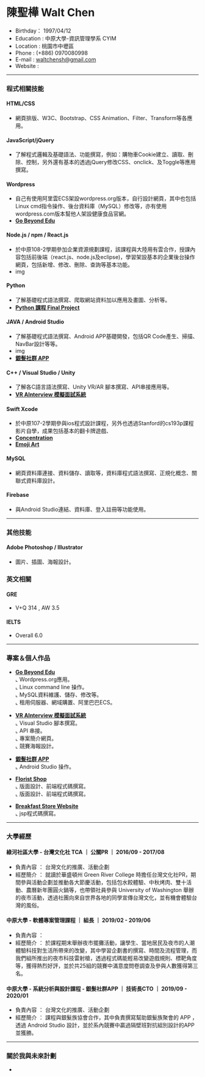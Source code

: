 # 陳聖樺 Walt Chen
- Birthday： 1997/04/12 <br>
- Education : 中原大學-資訊管理學系 CYIM <br>
- Location : 桃園市中壢區 <br>
- Phone : (+886) 0970080998 <br>
- E-mail : waltchensh@gmail.com <br>
- Website : <br>

<hr>

### 程式相關技能

#### HTML/CSS 
- 網頁排版、W3C、Bootstrap、CSS Animation、Filter、Transform等各應用。
#### JavaScript/jQuery
- 了解程式邏輯及基礎語法、功能撰寫，例如：購物車Cookie建立、讀取、刪除、控制，另外還有基本的透過jQuery修改CSS、onclick、及Toggle等應用撰寫。
#### Wordpress
- 自己有使用阿里雲ECS架設wordpress.org版本，自行設計網頁，其中也包括Linux cmd指令操作、後台資料庫（MySQL）修改等，亦有使用wordpress.com版本幫他人架設健康食品官網。
- <a href="http://47.96.87.69/" target="_blank"><B>Go Beyond Edu</B></a>
#### Node.js / npm / React.js
- 於中原108-2學期參加企業資源規劃課程，該課程與大陸用有雲合作，授課內容包括前後端（react.js、node.js及eclipse)，學習架設基本的企業後台操作網頁，包括新增、修改、刪除、查詢等基本功能。
- img

#### Python
- 了解基礎程式語法撰寫、爬取網站資料加以應用及畫圖、分析等。
- <a href="" target="_blank"><B>Python 課程 Final Project</B></a>

#### JAVA / Android Studio
- 了解基礎程式語法撰寫、Android APP基礎開發，包括QR Code產生、掃描、NavBar設計等等。
- img
- <a href="" target="_blank"><B>銀髮社群 APP</B></a>

#### C++ / Visual Studio / Unity
- 了解各C語言語法撰寫、Unity VR/AR 腳本撰寫、API串接應用等。
- <a href="" target="_blank"><B>VR AInterview 模擬面試系統</B></a>

#### Swift Xcode
- 於中原107-2學期參與ios程式設計課程，另外也透過Stanford的cs193p課程影片自學，成果包括基本的翻卡牌遊戲、
- <a href="" target="_blank"><B>Concentration</B></a>
- <a href="" target="_blank"><B>Emoji Art</B></a>

#### MySQL
- 網頁資料庫連接、資料儲存、讀取等，資料庫程式語法撰寫、正規化概念、關聯式資料庫設計。

#### Firebase
- 與Android Studio連結、資料庫、登入註冊等功能使用。

<hr>

### 其他技能
#### Adobe Photoshop / Illustrator
- 圖片、插圖、海報設計。

### 英文相關
#### GRE
- V+Q 314 , AW 3.5
#### IELTS
- Overall 6.0

<hr>

### 專案＆個人作品

- <a href="http://47.96.87.69/" target="_blank"><B>Go Beyond Edu</B></a> <br>
  ⌞ Wordpress.org應用。 <br>
  ⌞ Linux command line 操作。 <br>
  ⌞ MySQL資料維護、儲存、修改等。 <br>
  ⌞ 租用伺服器、網域購置、阿里巴巴ECS。

- <a href="" target="_blank"><B>VR AInterview 模擬面試系統</B></a> <br>
  ⌞ Visual Studio 腳本撰寫。<br>
  ⌞ API 串接。<br>
  ⌞ 專案簡介網頁。<br>
  ⌞ 競賽海報設計。<br>
  
- <a href="" target="_blank"><B>銀髮社群 APP</B></a> <br>
  ⌞ Android Studio 操作。 <br>
  
- <a href="" target="_blank"><B>Florist Shop</B></a> <br>
  ⌞ 版面設計、前端程式碼撰寫。 <br>
  ⌞ 版面設計、前端程式碼撰寫。 <br>
  
- <a href="" target="_blank"><B>Breakfast Store Website</B></a> <br>
  ⌞ jsp程式碼撰寫。 <br>
  
<hr>

### 大學經歷

#### 綠河社區大學 - 台灣文化社 TCA ｜ 公關PR ｜ 2016/09 - 2017/08
* 負責內容 ： 台灣文化的推廣、活動企劃 
* 經歷簡介 ： 就讀於華盛頓州 Green River College 時擔任台灣文化社PR，期間參與活動企劃並推動各大節慶活動，包括包水餃體驗、中秋烤肉、雙十活動、農曆新年團圓火鍋等，也帶領社員參與 University of Washington 舉辦的夜市活動，透過社團向來自世界各地的同學宣傳台灣文化，並有機會體驗台灣的風俗。

####  中原大學 - 軟體專案管理課程 ｜ 組長 ｜ 2019/02 - 2019/06
* 負責內容 ： 
* 經歷簡介 ： 於課程期末舉辦夜市擺攤活動，讓學生、當地居民及夜市的人潮體驗科技對生活所帶來的改變，其中學習企劃書的撰寫、時間及流程管理，而我們組所推出的夜市科技雷射槍，透過程式碼能輕易改變遊戲規則、標靶角度等，獲得熱烈好評，並於共25組的競賽中滿意度問卷調查及參與人數獲得第三名。

#### 中原大學 - 系統分析與設計課程 - 銀髮社群APP ｜ 技術長CTO ｜ 2019/09 - 2020/01
* 負責內容 ： 台灣文化的推廣、活動企劃 
* 經歷簡介 ： 課程與銀髮族協會合作，其中負責撰寫幫助銀髮族聚會的 APP ，透過 Android Studio 設計，並於系內競賽中贏過隔壁班對抗組別設計的APP並獲勝。

<hr>

### 關於我與未來計劃
- 
